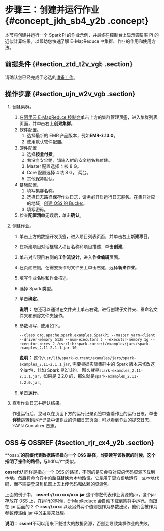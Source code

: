 # 步骤三：创建并运行作业 {#concept_jkh_sb4_y2b .concept}

本节将创建并运行一个 Spark Pi 的作业示例，并最终在控制台上显示圆周率 Pi 的近似计算结果，以帮助您快速了解 E-MapReduce 中集群、作业的作用和使用方法。

## 前提条件 {#section_ztd_t2v_vgb .section}

请确认您已经完成了必选的[准备工作](cn.zh-CN/快速入门/步骤一：准备工作.md#)。

## 操作步骤 {#section_ujn_w2v_vgb .section}

1.  创建集群。
    1.  在[阿里云 E-MapReduce 控制台](https://emr.console.aliyun.com/)单击上方的集群管理页签，进入集群列表页面，并单击右上**创建集群**。
    2.  软件配置。
        1.  选择最新的 EMR 产品版本，例如**EMR-3.13.0**。
        2.  使用默认软件配置。
    3.  硬件配置
        1.  选择**按量付费**。
        2.  若没有安全组，请输入新的安全组名称新建。
        3.  Master 配置选择 4 核 8 G。
        4.  Core 配置选择 4 核 8 G， 两台。
        5.  其他保持默认。
    4.  基础配置。
        1.  填写集群名称。
        2.  选择日志路径保存作业日志，请务必开启运行日志服务。在集群对应的地域，[创建 OSS 的 Bucket](../../../../../cn.zh-CN/快速入门/创建存储空间.md#)。
        3.  填写密码。
    5.  检查**配置清单**无误后，单击**确认**。
2.  创建作业。
    1.  单击上方的数据开发页签，进入项目列表页面，并单击右上**新建项目**。
    2.  在新建项目对话框输入项目名称和项目描述，单击**创建**。
    3.  单击对应项目右侧的**工作流设计**，进入**作业编辑**页面。
    4.  在页面左侧，在需要操作的文件夹上单击右键，选择**新建作业**。
    5.  填写作业名称和作业描述。
    6.  选择 Spark 类型。
    7.  单击**确定**。

        **说明：** 您还可以通过在文件夹上单击右键，进行创建子文件夹、重命名文件夹和删除文件夹操作。

    8.  参数填写，使用如下。

        ```
        --class org.apache.spark.examples.SparkPi --master yarn-client --driver-memory 512m --num-executors 1 --executor-memory 1g --executor-cores 2 /usr/lib/spark-current/examples/jars/spark-examples_2.11-2.1.1.jar 10
        ```

        **说明：** 这个`/usr/lib/spark-current/examples/jars/spark-examples_2.11-2.1.1.jar`, 需要根据实际集群中的 Spark 版本来修改这个jar包，比如 Spark 是2.1.1的， 那么就是`spark-examples_2.11-2.1.1.jar`，如果是 2.2.0 的，那么就是`spark-examples_2.11-2.2.0.jar`。

    9.  单击**运行**。
3.  查看作业日志并确认结果。

    作业运行后，您可以在页面下方的运行记录页签中查看作业的运行日志。单击**详情**跳转到运行记录中该作业的详细日志页面，可以看到作业的提交日志、YARN Container 日志。


## OSS 与 OSSREF {#section_rjr_cx4_y2b .section}

**oss://**的前缀代表数据路径指向一个 OSS 路径，当要读写该数据的时候，这个指明了操作的路径，与**hdfs://**类似。

**ossref://** 同样是指向一个 OSS 的路径，不同的是它会将对应的代码资源下载到本地，然后将命令行中的路径替换为本地路径。它是用于更方便地运行一些本地代码，而不需要登录到机器上去上传代码和依赖的资源包。

上面的例子中， **ossref://xxxxxx/xxx.jar** 这个参数代表作业资源的jar，这个jar存放在 OSS 上，在运行的时候，E-MapReduce 会自动下载到集群中运行。而跟在 jar 后面的 2 个 **oss://xxxx** 以及另外两个值则是作为参数出现，他们会被作为参数传递给 jar 中的主类来处理。

**说明：** **ossref**不可以用来下载过大的数据资源，否则会导致集群作业的失败。

